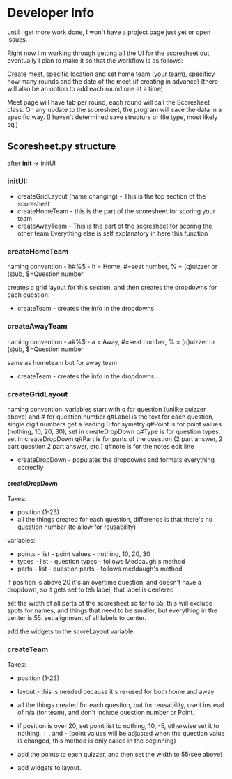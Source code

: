 # Developer Info

until I get more work done, I won't have a project page just yet or open issues. 

Right now i'm working through getting all the UI for the scoresheet out, eventually I plan to make it so that the workflow is as follows:

Create meet, specific location and set home team (your team), specificy how many rounds and the date of the meet (if creating in advance) (there will also be an option to add each round one at a time)

Meet page will have tab per round, each round will call the Scoresheet class. On any update to the scoresheet, the program will save the data in a specific way. (I haven't determined save structure or file type, most likely sql)

## Scoresheet.py structure

after __init__ -> initUI

### initUI: 
 - createGridLayout (name changing) - This is the top section of the scoresheet
 - createHomeTeam                   - this is the part of the scoresheet for scoring your team
 - createAwayTeam                   - This is the part of the scoresheet for scoring the other team
 Everything else is self explanatory in here this function

### createHomeTeam
 naming convention - h#%$ - h = Home, #=seat number, % = (q)uizzer or (s)ub, $=Question number
 
 creates a grid layout for this section, and then creates the dropdowns for each question.
 - createTeam                       - creates the info in the dropdowns

### createAwayTeam
 naming convention - a#%$ - a = Away, #=seat number, % = (q)uizzer or (s)ub, $=Question number
 
  same as hometeam but for away team

  - createTeam                      - creates the info in the dropdowns

### createGridLayout
   naming convention: 
   variables start with q for question (unlike quizzer above) and # for question number
   q#Label is the text for each question, single digit numbers get a leading 0 for symetry
   q#Point is for point values (nothing, 10, 20, 30), set in createDropDown
   q#Type  is for question types, set in createDropDown
   q#Part  is for parts of the question (2 part answer, 2 part question 2 part answer, etc.)
   q#note  is for the notes edit line
   
   - createDropDown                 - populates the dropdowns and formats everything correctly

#### createDropDown
   Takes: 
   * position (1-23)
   * all the things created for each question, difference is that there's no question number (to allow for reusability)
   
   variables: 
   * points - list - point values - nothing, 10, 20, 30
   * types  - list - question types - follows Meddaugh's method
   * parts  - list - question parts - follows meddaugh's method

   if position is above 20 it's an overtime question, and doesn't have a dropdown, so it gets set to teh label, that label is centered
   
   set the width of all parts of the scoresheet so far to 55, this will exclude spots for names, and things that need to be smaller, but everything in the center is 55.
   set alignment of all labels to center. 
   
   add the widgets to the scoreLayout variable

### createTeam
   Takes: 
   * position (1-23)
   * layout - this is needed because it's re-used for both home and away
   * all the things created for each question, but for reusability, use t instead of h/a (for team), and don't include question number or Point.
   
   * if position is over 20, set point list to nothing, 10, -5, otherwise set it to nothing, + , and - (point values will be adjusted when the question value is changed, this method is only called in the beginning)
   * add the points to each quizzer, and then set the width to 55(see above)
   
   * add widgets to layout. 
